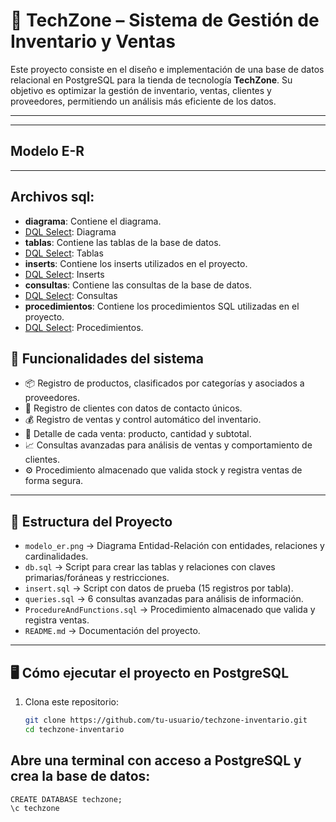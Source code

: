 # 🏪 TechZone – Sistema de Gestión de Inventario y Ventas

Este proyecto consiste en el diseño e implementación de una base de datos relacional en PostgreSQL para la tienda de tecnología **TechZone**. Su objetivo es optimizar la gestión de inventario, ventas, clientes y proveedores, permitiendo un análisis más eficiente de los datos.

---

---
## Modelo E-R


---

## Archivos sql:

- **diagrama**: Contiene el diagrama.
- [DQL Select](modelo_er.png): Diagrama
- **tablas**: Contiene las tablas de la base de datos.
- [DQL Select](db.sql): Tablas
- **inserts**: Contiene los inserts utilizados en el proyecto.
- [DQL Select](insert.sql): Inserts
- **consultas**: Contiene las consultas de la base de datos.
- [DQL Select](queries.sql): Consultas
- **procedimientos**: Contiene los procedimientos SQL utilizadas en el proyecto.
- [DQL Select](procedureAndFunctions.sql): Procedimientos.

## 📌 Funcionalidades del sistema

- 📦 Registro de productos, clasificados por categorías y asociados a proveedores.
- 👥 Registro de clientes con datos de contacto únicos.
- 💰 Registro de ventas y control automático del inventario.
- 🧾 Detalle de cada venta: producto, cantidad y subtotal.
- 📈 Consultas avanzadas para análisis de ventas y comportamiento de clientes.
- ⚙️ Procedimiento almacenado que valida stock y registra ventas de forma segura.

---

## 🧱 Estructura del Proyecto

- `modelo_er.png` → Diagrama Entidad-Relación con entidades, relaciones y cardinalidades.
- `db.sql` → Script para crear las tablas y relaciones con claves primarias/foráneas y restricciones.
- `insert.sql` → Script con datos de prueba (15 registros por tabla).
- `queries.sql` → 6 consultas avanzadas para análisis de información.
- `ProcedureAndFunctions.sql` → Procedimiento almacenado que valida y registra ventas.
- `README.md` → Documentación del proyecto.

---

## 🖥️ Cómo ejecutar el proyecto en PostgreSQL

1. Clona este repositorio:
   ```bash
   git clone https://github.com/tu-usuario/techzone-inventario.git
   cd techzone-inventario


## Abre una terminal con acceso a PostgreSQL y crea la base de datos:

```
CREATE DATABASE techzone;
\c techzone
```
